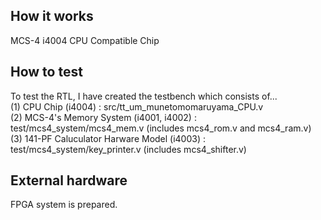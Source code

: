 ## How it works
MCS-4 i4004 CPU Compatible Chip

## How to test
To test the RTL, I have created the testbench which consists of...<br>
(1) CPU Chip (i4004) :  src/tt_um_munetomomaruyama_CPU.v<br>
(2) MCS-4's Memory System (i4001, i4002) : test/mcs4_system/mcs4_mem.v (includes mcs4_rom.v and mcs4_ram.v)<br>
(3) 141-PF Caluculator Harware Model (i4003) : test/mcs4_system/key_printer.v (includes mcs4_shifter.v)<br>

## External hardware
FPGA system is prepared.<br>
